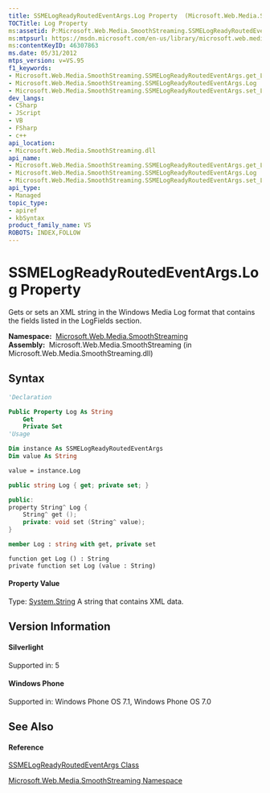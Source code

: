 ```yaml
---
title: SSMELogReadyRoutedEventArgs.Log Property  (Microsoft.Web.Media.SmoothStreaming)
TOCTitle: Log Property
ms:assetid: P:Microsoft.Web.Media.SmoothStreaming.SSMELogReadyRoutedEventArgs.Log
ms:mtpsurl: https://msdn.microsoft.com/en-us/library/microsoft.web.media.smoothstreaming.ssmelogreadyroutedeventargs.log(v=VS.95)
ms:contentKeyID: 46307863
ms.date: 05/31/2012
mtps_version: v=VS.95
f1_keywords:
- Microsoft.Web.Media.SmoothStreaming.SSMELogReadyRoutedEventArgs.get_Log
- Microsoft.Web.Media.SmoothStreaming.SSMELogReadyRoutedEventArgs.Log
- Microsoft.Web.Media.SmoothStreaming.SSMELogReadyRoutedEventArgs.set_Log
dev_langs:
- CSharp
- JScript
- VB
- FSharp
- c++
api_location:
- Microsoft.Web.Media.SmoothStreaming.dll
api_name:
- Microsoft.Web.Media.SmoothStreaming.SSMELogReadyRoutedEventArgs.get_Log
- Microsoft.Web.Media.SmoothStreaming.SSMELogReadyRoutedEventArgs.Log
- Microsoft.Web.Media.SmoothStreaming.SSMELogReadyRoutedEventArgs.set_Log
api_type:
- Managed
topic_type:
- apiref
- kbSyntax
product_family_name: VS
ROBOTS: INDEX,FOLLOW
---
```


# SSMELogReadyRoutedEventArgs.Log Property

Gets or sets an XML string in the Windows Media Log format that contains the fields listed in the LogFields section.

**Namespace:**  [Microsoft.Web.Media.SmoothStreaming](microsoft-web-media-smoothstreaming-namespace_1.md)  
**Assembly:**  Microsoft.Web.Media.SmoothStreaming (in Microsoft.Web.Media.SmoothStreaming.dll)

## Syntax

``` vb
'Declaration

Public Property Log As String
    Get
    Private Set
'Usage

Dim instance As SSMELogReadyRoutedEventArgs
Dim value As String

value = instance.Log
```

``` csharp
public string Log { get; private set; }
```

``` c++
public:
property String^ Log {
    String^ get ();
    private: void set (String^ value);
}
```

``` fsharp
member Log : string with get, private set
```

``` jscript
function get Log () : String
private function set Log (value : String)
```

#### Property Value

Type: [System.String](https://msdn.microsoft.com/en-us/library/s1wwdcbf\(v=vs.95\))  
A string that contains XML data.

## Version Information

#### Silverlight

Supported in: 5  

#### Windows Phone

Supported in: Windows Phone OS 7.1, Windows Phone OS 7.0  

## See Also

#### Reference

[SSMELogReadyRoutedEventArgs Class](ssmelogreadyroutedeventargs-class-microsoft-web-media-smoothstreaming_1.md)

[Microsoft.Web.Media.SmoothStreaming Namespace](microsoft-web-media-smoothstreaming-namespace_1.md)

